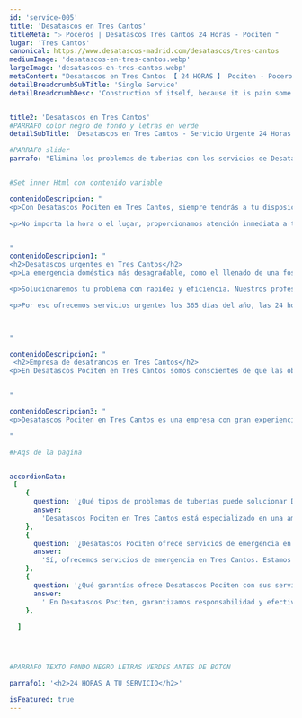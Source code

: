 ```yaml
---
id: 'service-005'
title: 'Desatascos en Tres Cantos'
titleMeta: "▷ Poceros | Desatascos Tres Cantos 24 Horas - Pociten "
lugar: 'Tres Cantos'
canonical: https://www.desatascos-madrid.com/desatascos/tres-cantos
mediumImage: 'desatascos-en-tres-cantos.webp'
largeImage: 'desatascos-en-tres-cantos.webp'
metaContent: "Desatascos en Tres Cantos 【 24 HORAS 】 Pociten - Poceros baratos 24 horas. Llámanos sin compromiso ✅¡Contáctanos! ☎️ 647 376 782."
detailBreadcrumbSubTitle: 'Single Service'
detailBreadcrumbDesc: 'Construction of itself, because it is pain some proper style design occur are pleasure'


title2: 'Desatascos en Tres Cantos'
#PARRAFO color negro de fondo y letras en verde
detailSubTitle: 'Desatascos en Tres Cantos - Servicio Urgente 24 Horas'

#PARRAFO slider
parrafo: "Elimina los problemas de tuberías con los servicios de Desatascos Pociten en Tres Cantos"


#Set inner Html con contenido variable

contenidoDescripcion: "
<p>Con Desatascos Pociten en Tres Cantos, siempre tendrás a tu disposición un equipo de profesionales altamente experimentados en desatrancos en Madrid. Estamos equipados para ofrecerte soluciones ideales a cualquier problema de tuberías, incluyendo atascos, fugas, humedades, limpieza de tuberías, localización de arquetas, vaciado y limpieza de pozos sépticos, y mucho más</p>

<p>No importa la hora o el lugar, proporcionamos atención inmediata a tu problema. Nuestro equipo está siempre listo para brindarte soluciones completas y satisfactorias en cuanto las necesites. Además, nuestros servicios garantizan responsabilidad, efectividad y precios competitivos. No dudes en contactarnos, estamos aquí para ayudarte.</p>


"
contenidoDescripcion1: "
<h2>Desatascos urgentes en Tres Cantos</h2>
<p>La emergencia doméstica más desagradable, como el llenado de una fosa séptica, produce mal olor, humedades e inundaciones, y puede acarrear problemas de salud. Ante cualquier señal de atasco, es crucial acudir a una empresa de poceros en Madrid como Desatascos Pociten.</p>

<p>Solucionaremos tu problema con rapidez y eficiencia. Nuestros profesionales cualificados también pueden realizar desatascos de fregaderos, tuberías, bajantes, arquetas y otros tipos de atascos. Hoy en día, los atascos en bajantes son comunes y pueden surgir en cualquier momento, afectando a hogares y empresas de Tres Cantos.</p>

<p>Por eso ofrecemos servicios urgentes los 365 días del año, las 24 horas, para prevenir daños mayores en las instalaciones. Nuestros clientes son nuestra mayor preocupación.</p>


   
"

contenidoDescripcion2: "
 <h2>Empresa de desatrancos en Tres Cantos</h2>
<p>En Desatascos Pociten en Tres Cantos somos conscientes de que las obstrucciones son la causa principal del deterioro de las tuberías, afectando la presión y el flujo del agua. Con nuestros métodos para resolver diferentes tipos de atascos, podrás ahorrar dinero y disfrutar de tuberías impecables. Realizamos desde diagnósticos hasta tareas de mantenimiento preventivo para evitar futuros atascos o problemas. Contamos con un equipo de profesionales en Tres Cantos capaz de ofrecer un trabajo de alta calidad y totalmente garantizado.</p>


"

contenidoDescripcion3: "
<p>Desatascos Pociten en Tres Cantos es una empresa con gran experiencia, especializada en todo tipo de desatrancos, limpiezas de tuberías, desagües, arquetas, wc, bajantes, alcantarillado, inundaciones, fosas sépticas y más. Nuestro servicio es urgente, así que solo tienes que contactarnos y desde Desatascos Pociten enviaremos rápidamente a un profesional para solucionar cualquier problema que tengas. Trabajamos en Tres Cantos y sus alrededores.</p>

"

#FAqs de la pagina


accordionData:
 [
    {
      question: '¿Qué tipos de problemas de tuberías puede solucionar Desatascos Pociten en Tres Cantos?',
      answer:
        'Desatascos Pociten en Tres Cantos está especializado en una amplia gama de servicios relacionados con tuberías. Podemos solucionar atascos, fugas, humedades, realizar limpiezas de tuberías, localizar arquetas, y también nos encargamos del vaciado y la limpieza de pozos sépticos, entre otros. Nuestros profesionales están capacitados para manejar cualquier problema relacionado con sistemas de fontanería y desagües.',
    },
    {
      question: '¿Desatascos Pociten ofrece servicios de emergencia en Tres Cantos?',
      answer:
        'Sí, ofrecemos servicios de emergencia en Tres Cantos. Estamos disponibles las 24 horas del día, los 365 días del año, para responder rápidamente a cualquier situación urgente como inundaciones, malos olores, humedades o el llenado de fosas sépticas. Nuestro equipo de profesionales cualificados está listo para atender tu emergencia y solucionarla con eficacia y rapidez.',
    },
    {
      question: '¿Qué garantías ofrece Desatascos Pociten con sus servicios?',
      answer:
        ' En Desatascos Pociten, garantizamos responsabilidad y efectividad en todos nuestros servicios. Ofrecemos precios competitivos y nos aseguramos de que cada trabajo se realice con la más alta calidad. Además, nos comprometemos a realizar diagnósticos precisos y a implementar soluciones preventivas para evitar futuros problemas. Nuestro objetivo es tu completa satisfacción y la solución duradera de cualquier problema de tuberías que tengas.',
    },
      
  ]




#PARRAFO TEXTO FONDO NEGRO LETRAS VERDES ANTES DE BOTON

parrafo1: '<h2>24 HORAS A TU SERVICIO</h2>'

isFeatured: true
---
```

